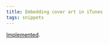 ```yaml
---
title: Embedding cover art in iTunes
tags: snippets
---
```


[Implemented](http://wincent.com/a/support/bugs/show_bug.cgi?id=8).
